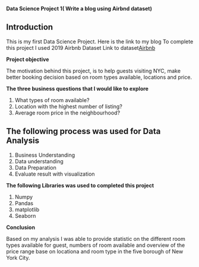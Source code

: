 **Data Science Project 1( Write a blog using Airbnd dataset)**

## Introduction
This is my first Data Science Project. Here is the link to my blog
To complete this project I used 2019 Airbnb Dataset
Link to dataset[Airbnb](https://www.kaggle.com/dgomonov/new-york-city-airbnb-open-data)


**Project objective**

The motivation behind this project, is to help guests visiting NYC, make better booking decision based on room types available, locations and price.

**The three business questions that I would like to explore**
1.  What types of room available?
2. Location with the highest number of listing?
3. Average room price in the neighbourhood?

## The following process was used for Data Analysis
1. Business Understanding
2. Data understanding
3. Data Preparation
4. Evaluate result with visualization

**The following Libraries was used to completed this project**
1.  Numpy
2. Pandas
3. matplotlib
4. Seaborn

**Conclusion**

Based on my analysis I was able to provide statistic on the different room types available for guest, numbers of room available and overview of the price range base on locationa and room type in the five borough of New York City.

